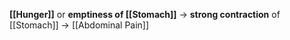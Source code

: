 **[[Hunger]]** or **emptiness of [[Stomach]]** -> **strong contraction** of [[Stomach]] -> [[Abdominal Pain]]